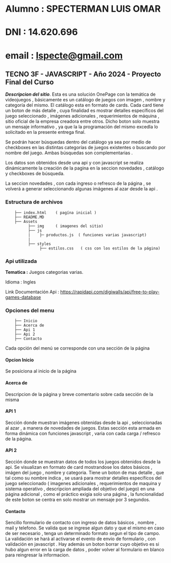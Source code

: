 # Alumno : **SPECTERMAN LUIS OMAR**

# DNI    : **14.620.696**           

# email  : **lspecte@gmail.com**

## TECNO 3F - JAVASCRIPT -  Año 2024    -     Proyecto Final del Curso


***Descripcion del sitio***. Esta es una solución OnePage con la temática de videojuegos , básicamente es un catálogo de juegos con imagen , nombre y categoría del mismo. El catálogo esta en formato de cards.
Cada card tiene un boton de más detalle , cuya finalidad es mostrar detalles específicos del juego seleccionado , imágenes adicionales , requerimientos de máquina , sitio oficial de la empresa creadora entre otros. Dicho boton solo muestra un mensaje informativo , ya que la la programación del mismo excedIa lo solicitado en la presente entrega final.


Se podrán hacer búsquedas dentro del catálogo ya sea por medio de checkboxes en las distintas categorías de juegos existentes o buscando por nombre del juego. Ambas búsquedas son complementarias .

Los  datos son obtenidos desde una api y con javascript se realiza dinámicamente la creación de la pagina en la seccion novedades , catálogo y checkboxes de búsqueda.

La seccion novedades , con cada ingreso o refresco de la página , se volverá a generar seleccionando algunas imágenes al azar desde la api .


### Estructura de archivos

``` tree
    ├── index.html    ( pagína inicial )  
    ├── README.MD
    ├── Assets
          ├── img     ( imagenes del sitio)
          ├── js 
          |    ├─ productos.js  ( funciones varias javascript) 
          |
          ├── styles  
               ├── estilos.css   ( css con los estilos de la página)  
```



### Api utilizada

**Tematica :** Juegos categorias varias.

Idioma   : Ingles

Link Documentación Api :  https://rapidapi.com/digiwalls/api/free-to-play-games-database


### Opciones del menu

``` tree
    ├── Inicio
    ├── Acerca de
    ├── Api 1
    ├── Api 2
    ├── Contacto
```

Cada opción del menú se corresponde con una sección de la página

#### Opcion Inicio
Se posiciona al inicio de la página

#### Acerca de 
Descripcion de la página y breve comentario sobre cada sección de la misma

#### API 1
Sección donde muestran imágenes obtenidas desde la api , seleccionadas al azar , a manera de novedades de juegos. Estas sección esta armada en forma dinámica con funciones javascript , varia con cada carga / refresco de la página.

#### API 2
Sección donde se muestran datos de todos los juegos obtenidos desde la api. Se visualizan en formato de card mostrandose los datos básicos , imágen del juego , nombre y categoria. Tiene un boton de mas detalle , que tal como su nombre indica , se usará para mostrar detalles específícos del juego seleccionado ( imagenes adicionales , requerimientos de maquina y sistema operativo , descripcion ampliada del objetivo del juego) en una página adicional , como el práctico exigia solo una página , la funcionalidad de este boton se centra en solo mostrar un mensaje por 3 segundos.

#### Contacto 
Sencillo formulario de contacto con ingreso de datos básicos , nombre , mail y telefono. 
Se valida que se ingrese algun dato y que el mismo en caso de ser necesario , tenga un determinado formato segun el tipo de campo. La validación se hará al activarse el evento de envio de formulario , con validación en javascript . Hay además un boton borrar cuyo objetivo es si hubo algun error en la carga de datos , poder volver al formulario en blanco para reingresar la informacion.


